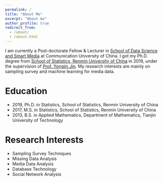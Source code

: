 ```yaml
---
permalink: /
title: "About Me"
excerpt: "About me"
author_profile: true
redirect_from: 
  - /about/
  - /about.html
---
```



I am currently a Post-doctorate Fellow & Lecturer in [School of Data Science and Smart Media](http://dsmi.cuc.edu.cn/main.htm) at Communication University of China. I got my Ph.D. degree from [School of Statistics, Renmin University of China](http://stat.ruc.edu.cn/) in 2019, under the supervision of [Prof. Yongjin Jin](http://stat.ruc.edu.cn/teacher_more.php?id=119&cid=25). My research interests are mainly on sampling survey and machine learning for media data. 


# Education

- 2019, Ph.D. in Statistics, School of Statistics, Renmin University of China
- 2017, M.S. in Statistics, School of Statistics, Renmin University of China
- 2013, B.S. in Applied Mathematics, Department of Mathematics, Tianjin University of Technology

# Research Interests

- Sampling Survey Techniques
- Missing Data Analysis
- Media Data Analysis
- Database Technology
- Social Network Analysis
